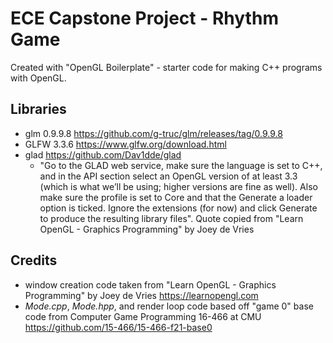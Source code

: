 # ECE Capstone Project - Rhythm Game
Created with "OpenGL Boilerplate" - starter code for making C++ programs with OpenGL. 

## Libraries
* glm 0.9.9.8 https://github.com/g-truc/glm/releases/tag/0.9.9.8
* GLFW 3.3.6 https://www.glfw.org/download.html
* glad https://github.com/Dav1dde/glad
    - "Go to the GLAD web service, make sure the language is set to C++, and in the API section 
    select an OpenGL version of at least 3.3 (which is what we’ll be using; higher versions are 
    fine as well). Also make sure the profile is set to Core and that the Generate a loader option 
    is ticked. Ignore the extensions (for now) and click Generate to produce the resulting library 
    files". Quote copied from "Learn OpenGL - Graphics Programming" by Joey de Vries 

## Credits 
* window creation code taken from "Learn OpenGL - Graphics Programming" by Joey de Vries 
https://learnopengl.com 
* *Mode.cpp*, *Mode.hpp*, and render loop code based off "game 0" base code from Computer Game 
Programming 16-466 at CMU https://github.com/15-466/15-466-f21-base0 
